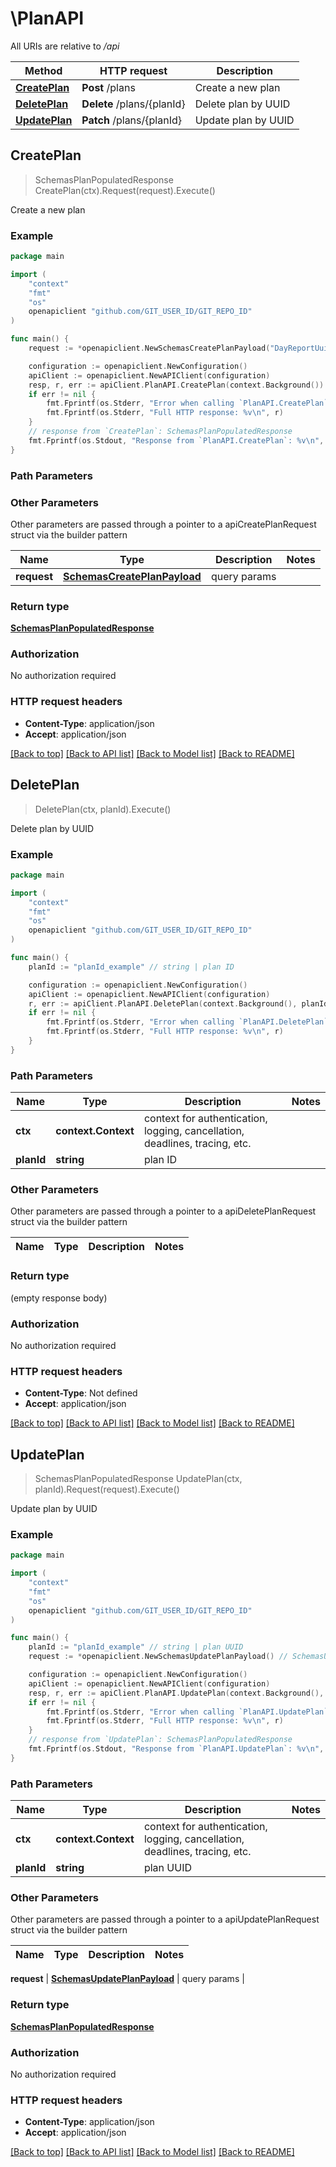 # \PlanAPI

All URIs are relative to */api*

Method | HTTP request | Description
------------- | ------------- | -------------
[**CreatePlan**](PlanAPI.md#CreatePlan) | **Post** /plans | Create a new plan
[**DeletePlan**](PlanAPI.md#DeletePlan) | **Delete** /plans/{planId} | Delete plan by UUID
[**UpdatePlan**](PlanAPI.md#UpdatePlan) | **Patch** /plans/{planId} | Update plan by UUID



## CreatePlan

> SchemasPlanPopulatedResponse CreatePlan(ctx).Request(request).Execute()

Create a new plan

### Example

```go
package main

import (
	"context"
	"fmt"
	"os"
	openapiclient "github.com/GIT_USER_ID/GIT_REPO_ID"
)

func main() {
	request := *openapiclient.NewSchemasCreatePlanPayload("DayReportUuid_example", "Description_example", false, "OwnerUuid_example", int32(123)) // SchemasCreatePlanPayload | query params

	configuration := openapiclient.NewConfiguration()
	apiClient := openapiclient.NewAPIClient(configuration)
	resp, r, err := apiClient.PlanAPI.CreatePlan(context.Background()).Request(request).Execute()
	if err != nil {
		fmt.Fprintf(os.Stderr, "Error when calling `PlanAPI.CreatePlan``: %v\n", err)
		fmt.Fprintf(os.Stderr, "Full HTTP response: %v\n", r)
	}
	// response from `CreatePlan`: SchemasPlanPopulatedResponse
	fmt.Fprintf(os.Stdout, "Response from `PlanAPI.CreatePlan`: %v\n", resp)
}
```

### Path Parameters



### Other Parameters

Other parameters are passed through a pointer to a apiCreatePlanRequest struct via the builder pattern


Name | Type | Description  | Notes
------------- | ------------- | ------------- | -------------
 **request** | [**SchemasCreatePlanPayload**](SchemasCreatePlanPayload.md) | query params | 

### Return type

[**SchemasPlanPopulatedResponse**](SchemasPlanPopulatedResponse.md)

### Authorization

No authorization required

### HTTP request headers

- **Content-Type**: application/json
- **Accept**: application/json

[[Back to top]](#) [[Back to API list]](../README.md#documentation-for-api-endpoints)
[[Back to Model list]](../README.md#documentation-for-models)
[[Back to README]](../README.md)


## DeletePlan

> DeletePlan(ctx, planId).Execute()

Delete plan by UUID

### Example

```go
package main

import (
	"context"
	"fmt"
	"os"
	openapiclient "github.com/GIT_USER_ID/GIT_REPO_ID"
)

func main() {
	planId := "planId_example" // string | plan ID

	configuration := openapiclient.NewConfiguration()
	apiClient := openapiclient.NewAPIClient(configuration)
	r, err := apiClient.PlanAPI.DeletePlan(context.Background(), planId).Execute()
	if err != nil {
		fmt.Fprintf(os.Stderr, "Error when calling `PlanAPI.DeletePlan``: %v\n", err)
		fmt.Fprintf(os.Stderr, "Full HTTP response: %v\n", r)
	}
}
```

### Path Parameters


Name | Type | Description  | Notes
------------- | ------------- | ------------- | -------------
**ctx** | **context.Context** | context for authentication, logging, cancellation, deadlines, tracing, etc.
**planId** | **string** | plan ID | 

### Other Parameters

Other parameters are passed through a pointer to a apiDeletePlanRequest struct via the builder pattern


Name | Type | Description  | Notes
------------- | ------------- | ------------- | -------------


### Return type

 (empty response body)

### Authorization

No authorization required

### HTTP request headers

- **Content-Type**: Not defined
- **Accept**: application/json

[[Back to top]](#) [[Back to API list]](../README.md#documentation-for-api-endpoints)
[[Back to Model list]](../README.md#documentation-for-models)
[[Back to README]](../README.md)


## UpdatePlan

> SchemasPlanPopulatedResponse UpdatePlan(ctx, planId).Request(request).Execute()

Update plan by UUID

### Example

```go
package main

import (
	"context"
	"fmt"
	"os"
	openapiclient "github.com/GIT_USER_ID/GIT_REPO_ID"
)

func main() {
	planId := "planId_example" // string | plan UUID
	request := *openapiclient.NewSchemasUpdatePlanPayload() // SchemasUpdatePlanPayload | query params

	configuration := openapiclient.NewConfiguration()
	apiClient := openapiclient.NewAPIClient(configuration)
	resp, r, err := apiClient.PlanAPI.UpdatePlan(context.Background(), planId).Request(request).Execute()
	if err != nil {
		fmt.Fprintf(os.Stderr, "Error when calling `PlanAPI.UpdatePlan``: %v\n", err)
		fmt.Fprintf(os.Stderr, "Full HTTP response: %v\n", r)
	}
	// response from `UpdatePlan`: SchemasPlanPopulatedResponse
	fmt.Fprintf(os.Stdout, "Response from `PlanAPI.UpdatePlan`: %v\n", resp)
}
```

### Path Parameters


Name | Type | Description  | Notes
------------- | ------------- | ------------- | -------------
**ctx** | **context.Context** | context for authentication, logging, cancellation, deadlines, tracing, etc.
**planId** | **string** | plan UUID | 

### Other Parameters

Other parameters are passed through a pointer to a apiUpdatePlanRequest struct via the builder pattern


Name | Type | Description  | Notes
------------- | ------------- | ------------- | -------------

 **request** | [**SchemasUpdatePlanPayload**](SchemasUpdatePlanPayload.md) | query params | 

### Return type

[**SchemasPlanPopulatedResponse**](SchemasPlanPopulatedResponse.md)

### Authorization

No authorization required

### HTTP request headers

- **Content-Type**: application/json
- **Accept**: application/json

[[Back to top]](#) [[Back to API list]](../README.md#documentation-for-api-endpoints)
[[Back to Model list]](../README.md#documentation-for-models)
[[Back to README]](../README.md)

